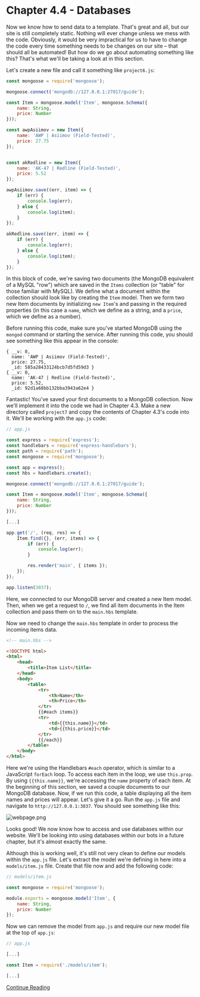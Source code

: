 # Chapter 4.4 - Databases

Now we know how to send data to a template. That's great and all, but our site
is still completely static. Nothing will ever change unless we mess with the
code. Obviously, it would be very impractical for us to have to change the code
every time something needs to be changes on our site – that should all be
automated! But how do we go about automating something like this? That's what
we'll be taking a look at in this section.

Let's create a new file and call it something like `project6.js`:

```js
const mongoose = require('mongoose');

mongoose.connect('mongodb://127.0.0.1:27017/guide');

const Item = mongoose.model('Item', mongoose.Schema({
    name: String,
	price: Number
}));

const awpAsiimov = new Item({
	name: 'AWP | Asiimov (Field-Tested)',
	price: 27.75
});


const akRedline = new Item({
	name: 'AK-47 | Redline (Field-Tested)',
	price: 5.52
});

awpAsiimov.save((err, item) => {
	if (err) {
		console.log(err);
	} else {
		console.log(item);
	}
});

akRedline.save((err, item) => {
	if (err) {
		console.log(err);
	} else {
		console.log(item);
	}
});
```

In this block of code, we're saving two documents (the MongoDB equivalent of a
MySQL "row") which are saved in the `Items` collection (or "table" for those
familiar with MySQL). We define what a document within the collection should
look like by creating the `Item` model. Then we form two new Item documents by
initializing `new Item`'s and passing in the required properties (in this case
a `name`, which we define as a string, and a `price`, which we define as a
number).

Before running this code, make sure you've started MongoDB using the `mongod`
command or starting the service. After running this code, you should see
something like this appear in the console:

```text
{ __v: 0,
  name: 'AWP | Asiimov (Field-Tested)',
  price: 27.75,
  _id: 585a28433124bcb7d5fd59d3 }
{ __v: 0,
  name: 'AK-47 | Redline (Field-Tested)',
  price: 5.52,
  _id: 92d1a68bb132bba3943a62e4 }
```

Fantastic! You've saved your first documents to a MongoDB collection. Now we'll
implement it into the code we had in Chapter 4.3. Make a new directory called
`project7` and copy the contents of Chapter 4.3's code into it. We'll be
working with the `app.js` code:

```js
// app.js

const express = require('express');
const handlebars = require('express-handlebars');
const path = require('path');
const mongoose = require('mongoose');

const app = express();
const hbs = handlebars.create();

mongoose.connect('mongodb://127.0.0.1:27017/guide');

const Item = mongoose.model('Item', mongoose.Schema({
    name: String,
	price: Number
}));

[...]

app.get('/', (req, res) => {
	Item.find({}, (err, items) => {
		if (err) {
			console.log(err);
		}

		res.render('main', { items });
	});
});

app.listen(3037);
```

Here, we connected to our MongoDB server and created a new Item model. Then,
when we get a request to `/`, we find all item documents in the Item
collection and pass them on to the `main.hbs` template.

Now we need to change the `main.hbs` template in order to process the incoming
items data.

```html
<!-- main.hbs -->

<!DOCTYPE html>
<html>
	<head>
		<title>Item List</title>
	</head>
	<body>
		<table>
			<tr>
				<th>Name</th>
				<th>Price</th>
			</tr>
			{{#each items}}
			<tr>
				<td>{{this.name}}</td>
				<td>{{this.price}}</td>
			</tr>
			{{/each}}
		</table>
	</body>
</html>
```

Here we're using the Handlebars `#each` operator, which is similar to a
JavaScript `forEach` loop. To access each item in the loop, we use `this.prop`.
By using `{{this.name}}`, we're accessing the `name` property of each item. At
the beginning of this section, we saved a couple documents to our MongoDB
database. Now, if we run this code, a table displaying all the item names and
prices will appear. Let's give it a go. Run the `app.js` file and navigate to
`http://127.0.0.1:3037`. You should see something like this:

![webpage.png](./screenshots/webpage.png)

Looks good! We now know how to access and use databases within our website.
We'll be looking into using databases within our bots in a future chapter, but
it's almost exactly the same.

Although this is working well, it's still not very clean to define our models
within the `app.js` file. Let's extract the model we're defining in here into a
`models/item.js` file. Create that file now and add the following code:

```js
// models/item.js

const mongoose = require('mongoose');

module.exports = mongoose.model('Item', {
    name: String,
	price: Number
});
```

Now we can remove the model from `app.js` and require our new model file at the
top of `app.js`:

```js
// app.js

[...]

const Item = require('./models/item');

[...]
```

[Continue Reading](../Chapter%204.5%20-%20WebSockets)
